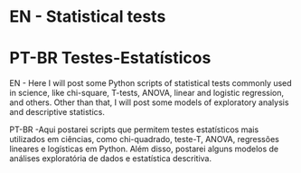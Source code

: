 # EN - Statistical tests
# PT-BR Testes-Estatísticos

EN - Here I will post some Python scripts of statistical tests commonly used in science, like chi-square, T-tests, ANOVA, linear and logistic regression, and others. Other than that, I will post some models of exploratory analysis and descriptive statistics.

PT-BR -Aqui postarei scripts que permitem testes estatísticos mais utilizados em ciências, como chi-quadrado, teste-T, ANOVA, regressões lineares e logísticas em Python. 
Além disso, postarei alguns modelos de análises exploratória de dados e estatística descritiva.
